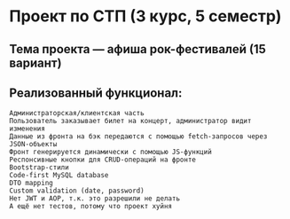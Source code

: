# Проект по СТП (3 курс, 5 семестр)
## Тема проекта — афиша рок-фестивалей (15 вариант)

## Реализованный функционал:
    Администраторская/клиентская часть
    Пользователь заказывает билет на концерт, администратор видит изменения
    Данные из фронта на бэк передаются с помощью fetch-запросов через JSON-объекты
    Фронт генерируется динамически с помощью JS-функций
    Респонсивные кнопки для CRUD-операций на фронте
    Bootstrap-стили
    Code-first MySQL database
    DTO mapping
    Custom validation (date, password)
    Нет JWT и AOP, т.к. это разрешили не делать
    А ещё нет тестов, потому что проект хуйня
